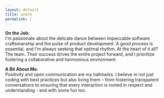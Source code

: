 ```yaml
---
layout: default
title: andre
permalink: /
---
```


**On the Job:**  
I'm passionate about the delicate dance between impeccable software craftsmanship and the pulse of product development. A good process is essential, and I'm always seeking that optimal rhythm. At the heart of it all? The team. Their success drives the entire project forward, and I prioritize fostering a collaborative and harmonious environment.

**A Bit About Me:**  
Positivity and open communication are my hallmarks. I believe in not just coding with best practices but also living them – from fostering transparent conversations to ensuring that every interaction is rooted in respect and understanding - and with some fun too.
